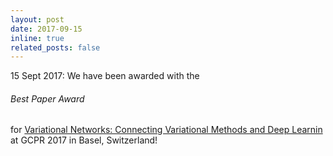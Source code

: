 ```yaml
---
layout: post
date: 2017-09-15
inline: true
related_posts: false
---
```



15 Sept 2017: We have been awarded with the
 ###### Best Paper Award 
for <a href="https://www.tugraz.at/fileadmin/user_upload/Institute/ICG/Images/team_pock/projects/bivision/kobler-vn-2017.pdf"> Variational Networks: Connecting Variational Methods and Deep Learnin </a> at GCPR 2017 in Basel, Switzerland!